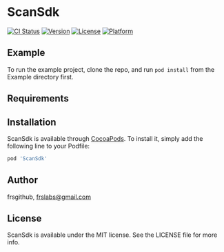 # ScanSdk

[![CI Status](https://img.shields.io/travis/frsgithub/ScanSdk.svg?style=flat)](https://travis-ci.org/frsgithub/ScanSdk)
[![Version](https://img.shields.io/cocoapods/v/ScanSdk.svg?style=flat)](https://cocoapods.org/pods/ScanSdk)
[![License](https://img.shields.io/cocoapods/l/ScanSdk.svg?style=flat)](https://cocoapods.org/pods/ScanSdk)
[![Platform](https://img.shields.io/cocoapods/p/ScanSdk.svg?style=flat)](https://cocoapods.org/pods/ScanSdk)

## Example

To run the example project, clone the repo, and run `pod install` from the Example directory first.

## Requirements

## Installation

ScanSdk is available through [CocoaPods](https://cocoapods.org). To install
it, simply add the following line to your Podfile:

```ruby
pod 'ScanSdk'
```

## Author

frsgithub, frslabs@gmail.com

## License

ScanSdk is available under the MIT license. See the LICENSE file for more info.
